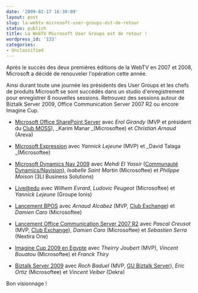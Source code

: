 ```yaml
---
date: '2009-02-17 16:30:09'
layout: post
slug: la-webtv-microsoft-user-groups-est-de-retour
status: publish
title: La WebTV Microsoft User Groups est de retour !
wordpress_id: '133'
categories:
- Unclassified
---
```


Après le succès des deux premières éditions de la WebTV en 2007 et 2008, Microsoft a décidé de renouveler l'opération cette année.




Ainsi durant toute une journée les présidents des User Groups et les chefs de produits Microsoft se sont succédés dans un studio d'enregistrement pour enregistrer 8 nouvelles sessions. Retrouvez des sessions autour de Biztalk Server 2009, Office Communication Server 2007 R2 ou encore Imagine Cup.









	
  * [Microsoft Office SharePoint Server](http://www.microsoft.com/france/vision/WebcastTechnet.aspx?EID=72b6dce3-7a2f-4de1-ab85-3260c4cca8f9) avec _Erol Girandy_ (MVP et président du [Club MOSS](http://clubmoss2007.org/default.aspx)), _Karim Manar _(Microsoftee) et _Christian Arnaud_ (Areva)

	
  * [Microsoft Expression](http://www.microsoft.com/france/vision/WebcastTechnet.aspx?eid=f5a3f9fb-945f-4fbe-8a6e-024769e4ece2) avec _Yannick Lejeune_ (MVP) et _David Talaga _(Microsoftee)

	
  * [Microsoft Dynamics Nav 2009](http://www.microsoft.com/france/vision/WebcastTechnet.aspx?EID=c7cd0fd0-dcf8-44e0-bc47-03670dbabcba) avec _Mehdi El Yassir_ ([Communauté Dynamics/Navision](http://www.microsoft.com/france/dynamics/evolueravecvous/clubs-utilisateurs.mspx)), _Isabelle Saint Martin_ (Microsoftee) et _Philippe Moison_ (3LI Business Solutions)

	
  * [Live@edu](http://www.microsoft.com/france/vision/WebcastTechnet.aspx?eid=9b80869e-32e5-47eb-9cc3-57248ea4b7c7) avec _Wilhem Evrard_, _Ludovic Peugeot_ (Microsoftee) et _Yannick Lejeune_ (Groupe Ionis)

	
  * [Lancement BPOS](http://www.microsoft.com/france/vision/WebcastTechnet.aspx?eid=3b63b843-b396-42e1-b57e-798eb2b25018) avec _Arnaud Alcabez_ (MVP, [Club Exchange](http://msexchange.fr/)) et _Damien Caro_ (Microsoftee)

	
  * [Lancement Office Communication Server 2007 R2](http://www.microsoft.com/france/vision/WebcastTechnet.aspx?eid=2f855e4f-30c6-46ca-9fb8-0a6fe2566c55) avec _Pascal Creusot_ (MVP, [Club Exchange](http://msexchange.fr/)), _Damien Caro_ (Microsoftee) et _Sebastien Serra_ (Nextira One)

	
  * [Imagine Cup 2009 en Egypte](http://www.microsoft.com/france/vision/WebcastTechnet.aspx?eid=43fb0998-2090-4a97-b077-aedaeaa8205c) avec _Theirry Joubert_ (MVP), _Vincent Bouatou_ (Microsoftee) et _Franck Thiry_

	
  * [Biztalk Server 2009](http://www.microsoft.com/france/vision/WebcastTechnet.aspx?eid=1c643731-5887-418e-94b9-e75adc8d7e8a) avec _Roch Baduel_ (MVP, [GU Biztalk Server](http://www.btug.fr/)), _Eric Ortiz_ (Microsoftee) et _Vincent Veiber_ (Dekra)







Bon visionnage !



